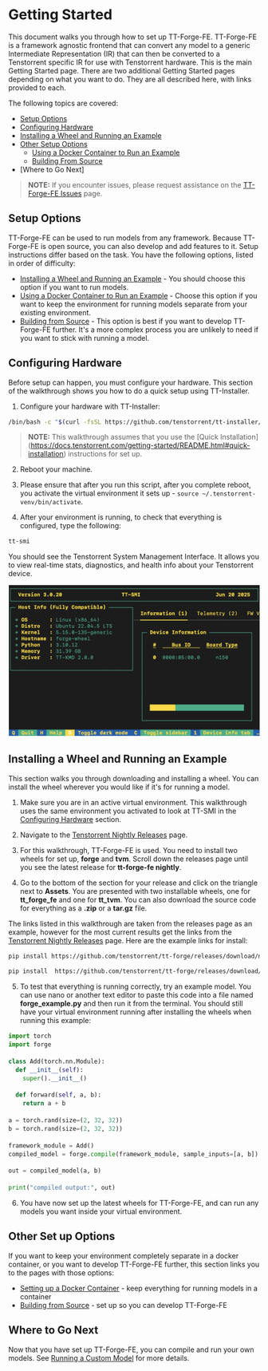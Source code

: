 # Getting Started 
This document walks you through how to set up TT-Forge-FE. TT-Forge-FE is a framework agnostic frontend that can convert any model to a generic Intermediate Representation (IR) that can then be converted to a Tenstorrent specific IR for use with Tenstorrent hardware. This is the main Getting Started page. There are two additional Getting Started pages depending on what you want to do. They are all described here, with links provided to each. 

The following topics are covered:

* [Setup Options](#setup-options)
* [Configuring Hardware](#configuring-hardware)
* [Installing a Wheel and Running an Example](#installing-a-wheel-and-running-an-example)
* [Other Setup Options](#other-set-up-options)
    * [Using a Docker Container to Run an Example](getting_started_docker.md)
    * [Building From Source](getting_started_build_from_source.md) 
* [Where to Go Next]

> **NOTE:** If you encounter issues, please request assistance on the
>[TT-Forge-FE Issues](https://github.com/tenstorrent/tt-forge-fe/issues) page.

## Setup Options 
TT-Forge-FE can be used to run models from any framework. Because TT-Forge-FE is open source, you can also develop and add features to it. Setup instructions differ based on the task. You have the following options, listed in order of difficulty: 
* [Installing a Wheel and Running an Example](#installing-a-wheel-and-running-an-example) - You should choose this option if you want to run models. 
* [Using a Docker Container to Run an Example](getting_started_docker.md) - Choose this option if you want to keep the environment for running models separate from your existing environment. 
* [Building from Source](getting_started_build_from_source.md) - This option is best if you want to develop TT-Forge-FE further. It's a more complex process you are unlikely to need if you want to stick with running a model. 

## Configuring Hardware
Before setup can happen, you must configure your hardware. This section of the walkthrough shows you how to do a quick setup using TT-Installer. 

1. Configure your hardware with TT-Installer:

```bash
/bin/bash -c "$(curl -fsSL https://github.com/tenstorrent/tt-installer/releases/latest/download/install.sh)"
```

> **NOTE:** This walkthrough assumes that you use the [Quick Installation]
> (https://docs.tenstorrent.com/getting-started/README.html#quick-installation) instructions for set up.

2. Reboot your machine. 

3. Please ensure that after you run this script, after you complete reboot, you activate the virtual environment it sets up - ```source ~/.tenstorrent-venv/bin/activate```.

4. After your environment is running, to check that everything is configured, type the following: 

```bash
tt-smi
```

You should see the Tenstorrent System Management Interface. It allows you to view real-time stats, diagnostics, and health info about your Tenstorrent device. 

![TT-SMI](./imgs/tt_smi.png)

## Installing a Wheel and Running an Example

This section walks you through downloading and installing a wheel. You can install the wheel wherever you would like if it's for running a model. 

1. Make sure you are in an active virtual environment. This walkthrough uses the same environment you activated to look at TT-SMI in the [Configuring Hardware](#configuring-hardware) section.

2. Navigate to the [Tenstorrent Nightly Releases](https://github.com/tenstorrent/tt-forge/releases) page.

3. For this walkthrough, TT-Forge-FE is used. You need to install two wheels for set up, **forge** and **tvm**. Scroll down the releases page until you see the latest release for **tt-forge-fe nightly**. 

4. Go to the bottom of the section for your release and click on the triangle next to **Assets**. You are presented with two installable wheels, one for **tt_forge_fe** and one for **tt_tvm**. You can also download the source code for everything as a **.zip** or a **tar.gz** file. 

The links listed in this walkthrough are taken from the releases page as an example, however for the most current results get the links from the [Tenstorrent Nightly Releases](https://github.com/tenstorrent/tt-forge/releases) page. Here are the example links for install:

```bash
pip install https://github.com/tenstorrent/tt-forge/releases/download/nightly-0.1.0.dev20250514060212/forge-0.1.0.dev20250514060212-cp310-cp310-linux_x86_64.whl
```

```bash
pip install  https://github.com/tenstorrent/tt-forge/releases/download/nightly-0.1.0.dev20250509060216//tvm-0.1.0.dev20250509060216-cp310-cp310-linux_x86_64.whl
```

5. To test that everything is running correctly, try an example model. You can use nano or another text editor to paste this code into a file named **forge_example.py** and then run it from the terminal. You should still have your virtual environment running after installing the wheels when running this example: 

```python
import torch
import forge

class Add(torch.nn.Module):
  def __init__(self):
    super().__init__()

  def forward(self, a, b):
    return a + b

a = torch.rand(size=(2, 32, 32))
b = torch.rand(size=(2, 32, 32))

framework_module = Add()
compiled_model = forge.compile(framework_module, sample_inputs=[a, b])

out = compiled_model(a, b)

print("compiled output:", out)
```

6. You have now set up the latest wheels for TT-Forge-FE, and can run any models you want inside your virtual environment. 

## Other Set up Options 
If you want to keep your environment completely separate in a docker container, or you want to develop TT-Forge-FE further, this section links you to the pages with those options: 

* [Setting up a Docker Container](getting_started_docker.md) - keep everything for running models in a container
* [Building from Source](getting_started_build_from_source.md) - set up so you can develop TT-Forge-FE 

## Where to Go Next

Now that you have set up TT-Forge-FE, you can compile and run your own models. See [Running a Custom Model](running_a_custom_model.md) for more details.


